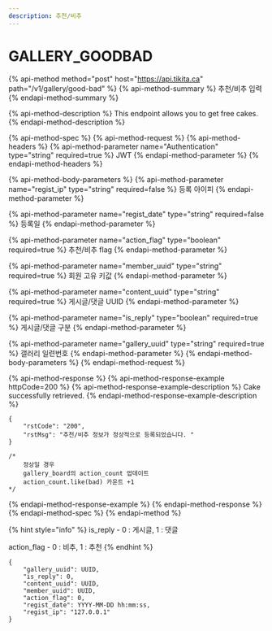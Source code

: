 ```yaml
---
description: 추천/비추
---
```


# GALLERY\_GOODBAD

{% api-method method="post" host="https://api.tikita.ca" path="/v1/gallery/good-bad" %}
{% api-method-summary %}
추천/비추 입력 
{% endapi-method-summary %}

{% api-method-description %}
This endpoint allows you to get free cakes.
{% endapi-method-description %}

{% api-method-spec %}
{% api-method-request %}
{% api-method-headers %}
{% api-method-parameter name="Authentication" type="string" required=true %}
JWT
{% endapi-method-parameter %}
{% endapi-method-headers %}

{% api-method-body-parameters %}
{% api-method-parameter name="regist\_ip" type="string" required=false %}
등록 아이피 
{% endapi-method-parameter %}

{% api-method-parameter name="regist\_date" type="string" required=false %}
등록일 
{% endapi-method-parameter %}

{% api-method-parameter name="action\_flag" type="boolean" required=true %}
추천/비추 flag
{% endapi-method-parameter %}

{% api-method-parameter name="member\_uuid" type="string" required=true %}
회원 고유 키값 
{% endapi-method-parameter %}

{% api-method-parameter name="content\_uuid" type="string" required=true %}
게시글/댓글 UUID
{% endapi-method-parameter %}

{% api-method-parameter name="is\_reply" type="boolean" required=true %}
게시글/댓글 구분 
{% endapi-method-parameter %}

{% api-method-parameter name="gallery\_uuid" type="string" required=true %}
갤러리 일련번호 
{% endapi-method-parameter %}
{% endapi-method-body-parameters %}
{% endapi-method-request %}

{% api-method-response %}
{% api-method-response-example httpCode=200 %}
{% api-method-response-example-description %}
Cake successfully retrieved.
{% endapi-method-response-example-description %}

```
{
    "rstCode": "200",
    "rstMsg": "추천/비추 정보가 정상적으로 등록되었습니다. "
}

/*
    정상일 경우
    gallery_board의 action_count 업데이트
    action_count.like(bad) 카운트 +1
*/
```
{% endapi-method-response-example %}
{% endapi-method-response %}
{% endapi-method-spec %}
{% endapi-method %}

{% hint style="info" %}
is\_reply - 0 : 게시글, 1 : 댓글 

action\_flag - 0 : 비추, 1 : 추천 
{% endhint %}

```text
{
    "gallery_uuid": UUID,
    "is_reply": 0,
    "content_uuid": UUID,
    "member_uuid": UUID,
    "action_flag": 0,
    "regist_date": YYYY-MM-DD hh:mm:ss,
    "regist_ip": "127.0.0.1"
}
```

